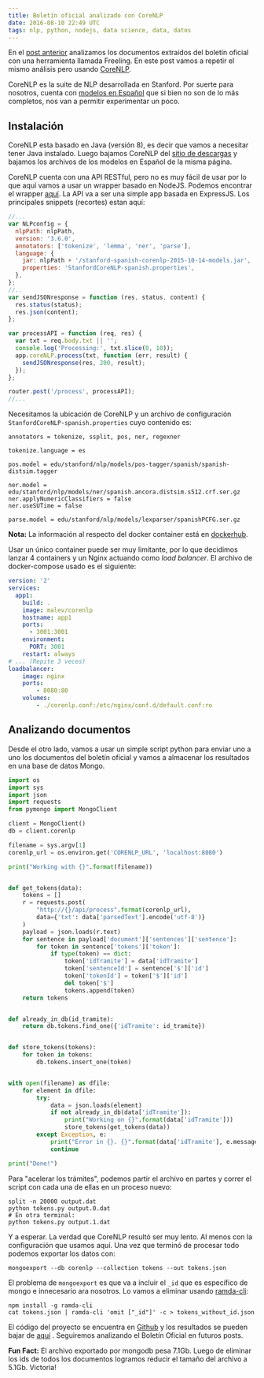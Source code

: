 ```yaml
---
title: Boletín oficial analizado con CoreNLP
date: 2016-08-10 22:49 UTC
tags: nlp, python, nodejs, data science, data, datos
---
```


En el [post anterior](/post/analizando-40000-documentos-con-nlp-.html)
analizamos los documentos extraidos del boletín oficial
con una herramienta llamada Freeling. En este post vamos a repetir el mismo
análisis pero usando [CoreNLP](http://stanfordnlp.github.io/CoreNLP/).

CoreNLP es la suite de NLP desarrollada en Stanford. Por suerte para nosotros,
cuenta con [modelos en Español](http://stanfordnlp.github.io/CoreNLP/index.html#human-languages-supported)
que si bien no son de lo más completos, nos van a permitir experimentar un
poco.

## Instalación

CoreNLP esta basado en Java (versión 8), es decir que vamos a necesitar tener
Java instalado. Luego bajamos CoreNLP del [sitio de descargas](http://stanfordnlp.github.io/CoreNLP/index.html#download)
y bajamos los archivos de los modelos en Español de la misma página.

CoreNLP cuenta con una API RESTful, pero no es muy fácil de usar por lo que
aquí vamos a usar un wrapper basado en NodeJS. Podemos encontrar el wrapper
[aquí](https://github.com/hiteshjoshi/node-stanford-corenlp). La API va a ser
una simple app basada en ExpressJS. Los principales snippets (recortes)
estan aquí:

```javascript
//...
var NLPconfig = {
  nlpPath: nlpPath,
  version: '3.6.0',
  annotators: ['tokenize', 'lemma', 'ner', 'parse'],
  language: {
    jar: nlpPath + '/stanford-spanish-corenlp-2015-10-14-models.jar',
    properties: 'StanfordCoreNLP-spanish.properties',
  },
};
//..
var sendJSONresponse = function (res, status, content) {
  res.status(status);
  res.json(content);
};

var processAPI = function (req, res) {
  var txt = req.body.txt || '';
  console.log('Processing:', txt.slice(0, 10));
  app.coreNLP.process(txt, function (err, result) {
    sendJSONresponse(res, 200, result);
  });
};

router.post('/process', processAPI);
//...
```

Necesitamos la ubicación de CoreNLP y un archivo de configuración
`StanfordCoreNLP-spanish.properties` cuyo contenido es:

```
annotators = tokenize, ssplit, pos, ner, regexner

tokenize.language = es

pos.model = edu/stanford/nlp/models/pos-tagger/spanish/spanish-distsim.tagger

ner.model = edu/stanford/nlp/models/ner/spanish.ancora.distsim.s512.crf.ser.gz
ner.applyNumericClassifiers = false
ner.useSUTime = false

parse.model = edu/stanford/nlp/models/lexparser/spanishPCFG.ser.gz
```

**Nota:** La información al respecto del docker container está en [dockerhub](https://hub.docker.com/r/malev/corenlp/).

Usar un único container puede ser muy limitante, por lo que decidimos lanzar 4
containers y un Nginx actuando como *load balancer*. El archivo de docker-compose
usado es el siguiente:

```yaml
version: '2'
services:
  app1:
    build: .
    image: malev/corenlp
    hostname: app1
    ports:
      - 3001:3001
    environment:
      PORT: 3001
    restart: always
# ... (Repite 3 veces)
loadbalancer:
    image: nginx
    ports:
        - 8080:80
    volumes:
        - ./corenlp.conf:/etc/nginx/conf.d/default.conf:ro
```

## Analizando documentos

Desde el otro lado, vamos a usar un simple script python para enviar uno a uno
los documentos del boletín oficial y vamos a almacenar los resultados en una
base de datos Mongo.

```python
import os
import sys
import json
import requests
from pymongo import MongoClient

client = MongoClient()
db = client.corenlp

filename = sys.argv[1]
corenlp_url = os.environ.get('CORENLP_URL', 'localhost:8080')

print("Working with {}".format(filename))


def get_tokens(data):
    tokens = []
    r = requests.post(
        "http://{}/api/process".format(corenlp_url),
        data={'txt': data['parsedText'].encode('utf-8')}
    )
    payload = json.loads(r.text)
    for sentence in payload['document']['sentences']['sentence']:
        for token in sentence['tokens']['token']:
            if type(token) == dict:
                token['idTramite'] = data['idTramite']
                token['sentenceId'] = sentence['$']['id']
                token['tokenId'] = token['$']['id']
                del token['$']
                tokens.append(token)
    return tokens


def already_in_db(id_tramite):
    return db.tokens.find_one({'idTramite': id_tramite})


def store_tokens(tokens):
    for token in tokens:
        db.tokens.insert_one(token)


with open(filename) as dfile:
    for element in dfile:
        try:
            data = json.loads(element)
            if not already_in_db(data['idTramite']):
                print("Working on {}".format(data['idTramite']))
                store_tokens(get_tokens(data))
        except Exception, e:
            print("Error in {}. {}".format(data['idTramite'], e.message))
            continue

print("Done!")
```

Para "acelerar los trámites", podemos partir el archivo en partes y correr el
script con cada una de ellas en un proceso nuevo:

```
split -n 20000 output.dat
python tokens.py output.0.dat
# En otra terminal:
python tokens.py output.1.dat
```

Y a esperar. La verdad que CoreNLP resultó ser muy lento. Al menos con la
configuración que usamos aquí. Una vez que terminó de procesar todo podemos
exportar los datos con:

```
mongoexport --db corenlp --collection tokens --out tokens.json
```

El problema de `mongoexport` es que va a incluir el `_id` que es específico de
mongo e innecesario ara nosotros. Lo vamos a eliminar usando [ramda-cli](https://github.com/raine/ramda-cli):

```
npm install -g ramda-cli
cat tokens.json | ramda-cli 'omit ["_id"]' -c > tokens_without_id.json
```

El código del proyecto se encuentra en [Github](https://github.com/malev/devops/tree/master/corenlp-api)
y los resultados se pueden bajar de [aquí](https://s3-us-west-2.amazonaws.com/data.codingnews.info/tokens-corenlp.tar.gz)
. Seguiremos analizando el Boletín Oficial en futuros posts.

**Fun Fact:** El archivo exportado por mongodb pesa 7.1Gb. Luego de eliminar
los ids de todos los documentos logramos reducir el tamaño del archivo a 5.1Gb.
Victoria!
